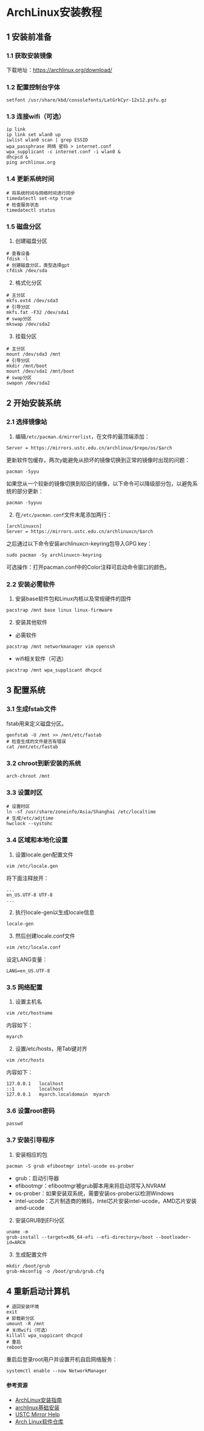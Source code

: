 # ArchLinux安装教程

## 1 安装前准备

### 1.1 获取安装镜像

下载地址：https://archlinux.org/download/

### 1.2 配置控制台字体

```
setfont /usr/share/kbd/consolefonts/LatGrkCyr-12x12.psfu.gz
```

### 1.3 连接wifi（可选）

```
ip link
ip link set wlan0 up
iwlist wlan0 scan | grep ESSID
wpa_passphrase 网络 密码 > internet.conf
wpa_supplicant -c internet.conf -i wlan0 &
dhcpcd &
ping archlinux.org
```

### 1.4 更新系统时间

```
# 将系统时间与网络时间进行同步
timedatectl set-ntp true
# 检查服务状态
timedatectl status
```

### 1.5 磁盘分区

1. 创建磁盘分区

```
# 查看设备
fdisk -l
# 创建磁盘分区，类型选择gpt
cfdisk /dev/sda
```

2. 格式化分区

```
# 主分区
mkfs.ext4 /dev/sda3
# 引导分区
mkfs.fat -F32 /dev/sda1
# swap分区
mkswap /dev/sda2
```

3. 挂载分区

```
# 主分区
mount /dev/sda3 /mnt
# 引导分区
mkdir /mnt/boot
mount /dev/sda1 /mnt/boot
# swap分区
swapon /dev/sda2
```

## 2 开始安装系统

### 2.1 选择镜像站

1. 编辑`/etc/pacman.d/mirrorlist`，在文件的最顶端添加：

```
Server = https://mirrors.ustc.edu.cn/archlinux/$repo/os/$arch
```

更新软件包缓存，两次y能避免从损坏的镜像切换到正常的镜像时出现的问题：

```
pacman -Syyu
```

如果您从一个较新的镜像切换到较旧的镜像，以下命令可以降级部分包，以避免系统的部分更新：

```
pacman -Syyuu
```

2. 在`/etc/pacman.conf`文件末尾添加两行：

```
[archlinuxcn]
Server = https://mirrors.ustc.edu.cn/archlinuxcn/$arch
```

之后通过以下命令安装archlinuxcn-keyring包导入GPG key：

```
sudo pacman -Sy archlinuxcn-keyring
```

可选操作：打开pacman.conf中的Color注释可启动命令窗口的颜色。

### 2.2 安装必需软件

1. 安装base软件包和Linux内核以及常规硬件的固件

```
pacstrap /mnt base linux linux-firmware
```

2. 安装其他软件

- 必需软件

```
pacstrap /mnt networkmanager vim openssh
```

- wifi相关软件（可选）

```
pacstrap /mnt wpa_supplicant dhcpcd
```

## 3 配置系统

### 3.1 生成fstab文件

fstab用来定义磁盘分区。

```
genfstab -U /mnt >> /mnt/etc/fastab
# 检查生成的文件是否有错误
cat /mnt/etc/fastab
```

### 3.2 chroot到新安装的系统

```
arch-chroot /mnt
```

### 3.3 设置时区

```
# 设置时区
ln -sf /usr/share/zoneinfo/Asia/Shanghai /etc/localtime
# 生成/etc/adjtime
hwclock --systohc
```

### 3.4 区域和本地化设置

1. 设置locale.gen配置文件

```
vim /etc/locale.gen
```

将下面注释放开：

```
...
en_US.UTF-8 UTF-8
...
```

2. 执行locale-gen以生成locale信息

```
locale-gen
```

3. 然后创建locale.conf文件

```
vim /etc/locale.conf
```

设定LANG变量：

```
LANG=en_US.UTF-8
```

### 3.5 网络配置

1. 设置主机名

```
vim /etc/hostname
```

内容如下：

```
myarch
```

2. 设置/etc/hosts，用Tab键对齐

```
vim /etc/hosts
```

内容如下：

```
127.0.0.1   localhost
::1         localhost
127.0.0.1   myarch.localdomain  myarch
```

### 3.6 设置root密码

```
passwd
```

### 3.7 安装引导程序

1. 安装相应的包

```
pacman -S grub efibootmgr intel-ucode os-prober
```

- grub：启动引导器
- efibootmgr：efibootmgr被grub脚本用来将启动项写入NVRAM
- os-prober：如果安装双系统，需要安装os-prober以检测Windows
- intel-ucode：芯片制造商的微码，Intel芯片安装intel-ucode，AMD芯片安装amd-ucode

2. 安装GRUB到EFI分区

```
uname -m
grub-install --target=x86_64-efi --efi-directory=/boot --bootloader-id=ARCH
```

3. 生成配置文件

```
mkdir /boot/grub
grub-mkconfig -o /boot/grub/grub.cfg
```

## 4 重新启动计算机

```
# 退回安装环境
exit
# 卸载新分区
umount -R /mnt
# 关闭wifi（可选）
killall wpa_suppicant dhcpcd
# 重启
reboot
```

重启后登录root用户并设置开机自启网络服务：

```
systemctl enable --now NetworkManager
```

#### 参考资源

- [ArchLinux安装指南](https://wiki.archlinuxcn.org/wiki/%E5%AE%89%E8%A3%85%E6%8C%87%E5%8D%97)
- [archlinux基础安装](https://arch.icekylin.online/guide/rookie/basic-install)
- [USTC Mirror Help](https://mirrors.ustc.edu.cn/help/archlinux.html)
- [Arch Linux软件仓库](https://mirrors.tuna.tsinghua.edu.cn/help/archlinux/)
